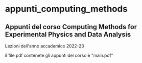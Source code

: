 # appunti_computing_methods
## Appunti del corso Computing Methods for Experimental Physics and Data Analysis
Lezioni dell'anno accademico 2022-23


il file pdf contenete gli appunti del corso è "main.pdf"
